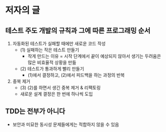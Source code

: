 # 저자의 글

## 테스트 주도 개발의 규칙과 그에 따른 프로그래밍 순서
1. 자동화된 테스트가 실패할 때에만 새로운 코드 작성
    - (1) 실패하는 작은 테스트 만들기
        * 작게 만드는 이유 = 시작 단계에서 끝이 예상되지 않아서 생기는 두려움은 많은 비효율적 상황을 만듦
    - (2) 테스트가 통과하게 빨리 만들기
        * (1)에서 결정하고, (2)에서 피드백을 하는 과정의 반복
2. 중복 제거
    - (3) (2)를 하면서 생긴 중복 제거 & 리팩토링
    - 새로운 설계 결정은 한 번에 하나씩 도입

## TDD는 전부가 아니다
- 보안과 미묘한 동시성 문제들에게는 적합하지 않을 수 있음
